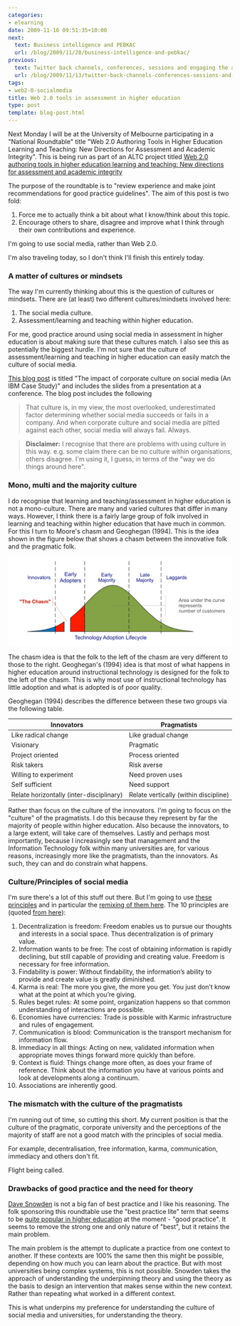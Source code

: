 ```yaml
---
categories:
- elearning
date: 2009-11-16 09:51:35+10:00
next:
  text: Business intelligence and PEBKAC
  url: /blog/2009/11/20/business-intelligence-and-pebkac/
previous:
  text: Twitter back channels, conferences, sessions and engaging the audience
  url: /blog/2009/11/13/twitter-back-channels-conferences-sessions-and-engaging-the-audience/
tags:
- web2-0-socialmedia
title: Web 2.0 tools in assessment in higher education
type: post
template: blog-post.html
---
```

Next Monday I will be at the University of Melbourne participating in a "National Roundtable" title "Web 2.0 Authoring Tools in Higher Education Learning and Teaching: New Directions for Assessment and Academic Integrity". This is being run as part of an ALTC project titled [Web 2.0 authoring tools in higher education learning and teaching: New directions for assessment and academic integrity](http://www.groups.edna.edu.au/course/view.php?id=2146)

The purpose of the roundtable is to "review experience and make joint recommendations for good practice guidelines". The aim of this post is two fold:

1. Force me to actually think a bit about what I know/think about this topic.
2. Encourage others to share, disagree and improve what I think through their own contributions and experience.

I'm going to use social media, rather than Web 2.0.

I'm also traveling today, so I don't think I'll finish this entirely today.

### A matter of cultures or mindsets

The way I'm currently thinking about this is the question of cultures or mindsets. There are (at least) two different cultures/mindsets involved here:

1. The social media culture.
2. Assessment/learning and teaching within higher education.

For me, good practice around using social media in assessment in higher education is about making sure that these cultures match. I also see this as potentially the biggest hurdle. I'm not sure that the culture of assessment/learning and teaching in higher education can easily match the culture of social media.

[This blog post](http://adamchristensen.com/2009/01/23/the-impact-of-corporate-culture-on-social-media-ibms-case-study/) is titled "The impact of corporate culture on social media (An IBM Case Study)" and includes the slides from a presentation at a conference. The blog post includes the following

> That culture is, in my view, the most overlooked, underestimated factor determining whether social media succeeds or fails in a company. And when corporate culture and social media are pitted against each other, social media will always fail. Always.

> **Disclaimer:** I recognise that there are problems with using culture in this way. e.g. some claim there can be no culture within organisations, others disagree. I'm using it, I guess, in terms of the "way we do things around here".

### Mono, multi and the majority culture

I do recognise that learning and teaching/assessment in higher education is not a mono-culture. There are many and varied cultures that differ in many ways. However, I think there is a fairly large group of folk involved in learning and teaching within higher education that have much in common. For this I turn to Moore's chasm and Geoghegan (1994). This is the idea shown in the figure below that shows a chasm between the innovative folk and the pragmatic folk.

[![](images/Technology-Adoption-Lifecycle.png)](http://en.wikipedia.org/wiki/File:Technology-Adoption-Lifecycle.png)

The chasm idea is that the folk to the left of the chasm are very different to those to the right. Geoghegan's (1994) idea is that most of what happens in higher education around instructional technology is designed for the folk to the left of the chasm. This is why most use of instructional technology has little adoption and what is adopted is of poor quality.

Geoghegan (1994) describes the difference between these two groups via the following table.

| Innovators | Pragmatists |
| --- | --- |
| Like radical change | Like gradual change |
| Visionary | Pragmatic |
| Project oriented | Process oriented |
| Risk takers | Risk averse |
| Willing to experiment | Need proven uses |
| Self sufficient | Need support |
| Relate horizontally (inter-disciplinary) | Relate vertically (within discipline) |

Rather than focus on the culture of the innovators. I'm going to focus on the "culture" of the pragmatists. I do this because they represent by far the majority of people within higher education. Also because the innovators, to a large extent, will take care of themselves. Lastly and perhaps most importantly, because I increasingly see that management and the Information Technology folk within many universities are, for various reasons, increasingly more like the pragmatists, than the innovators. As such, they can and do constrain what happens.

### Culture/Principles of social media

I'm sure there's a lot of this stuff out there. But I'm going to use [these principles](http://ourfounder.typepad.com/leblog/2008/12/modus-cooperandis-10-principles-of-social-media.html) and in particular the [remixing of them here](http://anwith1n.com/category/social-media/social-media-principles/page/2/). The 10 principles are (quoted [from here](http://anwith1n.com/2008/12/modus-cooperandis-10-principles-of-social-media-the-remix/)):

1. Decentralization is freedom: Freedom enables us to pursue our thoughts and interests in a social space. Thus decentralization is of primary value.
2. Information wants to be free: The cost of obtaining information is rapidly declining, but still capable of providing and creating value. Freedom is necessary for free information.
3. Findability is power: Without findability, the information’s ability to provide and create value is greatly diminished.
4. Karma is real: The more you give, the more you get. You just don’t know what at the point at which you’re giving.
5. Rules beget rules: At some point, organization happens so that common understanding of interactions are possible.
6. Economies have currencies: Trade is possible with Karmic infrastructure and rules of engagement.
7. Communication is blood: Communication is the transport mechanism for information flow.
8. Immediacy in all things: Acting on new, validated information when appropriate moves things forward more quickly than before.
9. Context is fluid: Things change more often, as does your frame of reference. Think about the information you have at various points and look at developments along a continuum.
10. Associations are inherently good.

### The mismatch with the culture of the pragmatists

I'm running out of time, so cutting this short. My current position is that the culture of the pragmatic, corporate university and the perceptions of the majority of staff are not a good match with the principles of social media.

For example, decentralisation, free information, karma, communication, immediacy and others don't fit.

Flight being called.

### Drawbacks of good practice and the need for theory

[Dave Snowden](http://en.wikipedia.org/wiki/Dave_Snowden) is not a big fan of best practice and I like his reasoning. The folk sponsoring this roundtable use the "best practice lite" term that seems to be [quite popular in higher education](http://auqa.edu.au/gp/search/index.php) at the moment - "good practice". It seems to remove the strong one and only nature of "best", but it retains the main problem.

The main problem is the attempt to duplicate a practice from one context to another. If these contexts are 100% the same then this might be possible, depending on how much you can learn about the practice. But with most universities being complex systems, this is not possible. Snowden takes the approach of understanding the underpinning theory and using the theory as the basis to design an intervention that makes sense within the new context. Rather than repeating what worked in a different context.

This is what underpins my preference for understanding the culture of social media and universities, for understanding the theory.